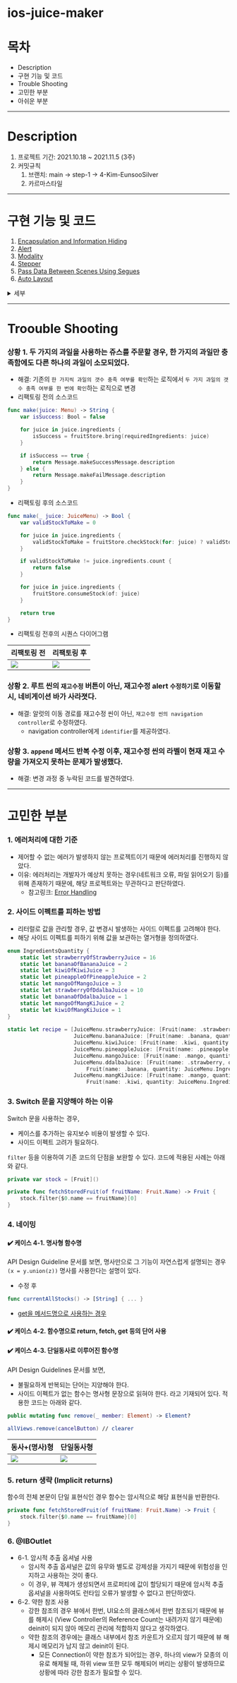 # ios-juice-maker

# 목차
- Description
- 구현 기능 및 코드
- Trouble Shooting
- 고민한 부분
- 아쉬운 부분

---

# Description

1. 프로젝트 기간: 2021.10.18 ~ 2021.11.5 (3주)
2. 커밋규칙
    1. 브랜치: main → step-1 → 4-Kim-EunsooSilver
    2. 카르마스타일

---

# 구현 기능 및 코드
1. [Encapsulation and Information Hiding](#1.-encapsulation-and-information-hiding)
2. [Alert](#2.-alert)
3. [Modality](#3.-modality)
4. [Stepper](#4.-stepper)
5. [Pass Data Between Scenes Using Segues](#5.-pass-data-between-scenes-using-segues)
6. [Auto Layout](#6.-auto-layout)

<details>
<summary>세부</summary>
<div markdown="0">
    
## 1. Encapsulation and Information Hiding
    
객체의 속성(data fields)과 행위(메서드, methods)를 하나로 묶고, 실제 구현 내용 일부를 외부에 감추어 은닉한다.
    
```swift
    class FruitStore {
		private let storedStrawberry: Fruit = Fruit(name: .strawberry, quantity: 10)
		private let storedBanana: Fruit = Fruit(name: .banana, quantity: 10)
		private let storedKiwi: Fruit = Fruit(name: .kiwi, quantity: 10)
		private let storedPineapple: Fruit = Fruit(name: .pineapple, quantity: 10)
		private let storedMango: Fruit = Fruit(name: .mango, quantity: 10)
    
		private var stock: [Fruit]

		private func fetchStoredFruit(of fruitName: Fruit.Name) -> Fruit {
        stock.filter{$0.name == fruitName}[0]
    }
    
    func checkStock(for requiredIngredient: Fruit) -> Bool {
        fetchStoredFruit(of: requiredIngredient.name).quantity >= requiredIngredient.quantity
    }
}
```
      
## 2. Alert
    
사용자가 앱 또는 시스템의 상태에 응답하도록 하려면 Alert을 사용한다.
      
```swift
func showFailureAlert() {
		let alert: UIAlertController = UIAlertController(title: nil,
                                                     message: AlertMessage.makeFailMessage.description,
                                                     preferredStyle: .alert)
		let okAction: UIAlertAction = UIAlertAction(title: "수정하기",
                                                style: .default,
                                                handler: { (action) in
                                                               self.changeSceneOfManageStockViewController()
                                                })
		let cancelAction: UIAlertAction = UIAlertAction(title: "나중에 하기",
		                                                style: .default,
		                                                handler: { (action) in
		                                                               self.setFruitQuantityLabel()
                                                    })
    alert.addAction(okAction)
    alert.addAction(cancelAction)
        
    present(alert,
            animated: true,
            completion: nil)
    }    
```
      
## 3. Modality
      
Modality는 종료를 전제로 명시적 작업이 필요한 임시 모드에서 콘텐츠를 표시하는 디자인 기술이다.
        
![1Simulator_Screen_Recording_-_iPhone_12_-_2021-11-05_at_13 45 44](https://user-images.githubusercontent.com/83689084/140464881-97949888-e411-43e1-b875-fd51e5a238ad.gif)
      
## 4. Stepper
      
증가 및 감소 작업을 수행하는 컨트롤이다.
        
![2Simulator_Screen_Recording_-_iPhone_12_-_2021-11-05_at_13 46 08](https://user-images.githubusercontent.com/83689084/140464899-8a508849-27a7-42bf-bbc8-92b4a62e7cc3.gif)
      
## 5. Pass Data Between Scenes Using Segues
      
스토리보드를 사용하는 경우, *segues* 를 사용하여 뷰 컨트롤러 간에 데이터를 전달할 수 있다.
    
`prepare(for:sender:)`
      
![3Simulator_Screen_Recording_-_iPhone_12_-_2021-11-05_at_13 46 38](https://user-images.githubusercontent.com/83689084/140464923-693742c6-1a5e-4b6a-ac2d-94a6d3475c31.gif)
      
```swift
override func prepare(for segue: UIStoryboardSegue, sender: Any?) {
        if segue.destination.children.first is ManageStockViewController {
            let manageStockViewController = segue.destination.children.first as? ManageStockViewController
            manageStockViewController?.deliverdAllStock = currentAllStocks()
            manageStockViewController?.juiceMaker = self.juiceMaker
        }
}    
```
      
## 6. Auto Layout
      
Auto Layout은 뷰 계층 구조에 있는 모든 뷰의 크기와 위치를 해당 뷰에 적용된 제약 조건 기반의 동적인 계산을 하는 것을 말한다.
  
![2021-11-05_1 57 57](https://user-images.githubusercontent.com/83689084/140465220-f47cc766-b6fd-4b26-931f-21ac9fb6e947.png).

</div>
</details>
        

---

# Troouble Shooting

### 상황 1. 두 가지의 과일을 사용하는 쥬스를 주문할 경우, 한 가지의 과일만 충족함에도 다른 하나의 과일이 소모되었다.
  * 해결: 기존의 `한 가지씩 과일의 갯수 충족 여부를 확인`하는 로직에서 `두 가지 과일의 갯수 충족 여부를 한 번에 확인`하는 로직으로 변경
  * 리팩토링 전의 소스코드

```swift
func make(juice: Menu) -> String {
	var isSuccess: Bool = false

	for juice in juice.ingredients {
		isSuccess = fruitStore.bring(requiredIngredients: juice)
	}

	if isSuccess == true {
		return Message.makeSuccessMessage.description
	} else {
		return Message.makeFailMessage.description
	}
}
```

  * 리팩토링 후의 소스코드

```swift
func make(_ juice: JuiceMenu) -> Bool {
	var validStockToMake = 0

	for juice in juice.ingredients {
		validStockToMake = fruitStore.checkStock(for: juice) ? validStockToMake + 1 : validStockToMake + 0
	}

	if validStockToMake != juice.ingredients.count {
		return false
	}

	for juice in juice.ingredients {
		fruitStore.consumeStock(of: juice)
	}

	return true
}
```

  * 리팩토링 전후의 시퀀스 다이어그램

|리팩토링 전|리팩토링 후|
|--------|--------|
| ![](https://user-images.githubusercontent.com/83689084/138224644-26afba14-d976-451d-8c0b-8d17b14df1d0.jpg)| ![](https://user-images.githubusercontent.com/83689084/138989953-c08acc2a-1cfe-4b36-a7c5-5bab5cde6fc8.png)|

### 상황 2. 루트 씬의 `재고수정` 버튼이 아닌, 재고수정 alert `수정하기`로 이동할 시, 네비게이션 바가 사라졋다.
  * 해결: 알럿의 이동 경로를 재고수정 씬이 아닌, `재고수정 씬의 navigation controller`로 수정하였다.
    * navigation controller에게 `identifier`를 제공하였다.

### 상황 3. `append` 메서드 반복 수정 이후, 재고수정 씬의 라벨이 현재 재고 수량을 가져오지 못하는 문제가 발생했다.
  * 해결: 변경 과정 중 누락된 코드를 발견하였다.

---

# 고민한 부분

### 1. 에러처리에 대한 기준
  * 제어할 수 없는  에러가 발생하지 않는 프로젝트이기  때문에 에러처리를 진행하지 않았다.
  * 이유: 에러처리는 개발자가 예상치 못하는 경우(네트워크 오류, 파일 읽어오기 등)를 위해 존재하기 때문에, 해당 프로젝트와는 무관하다고 판단하였다.
    * 참고링크: [Error Handling](https://docs.swift.org/swift-book/LanguageGuide/ErrorHandling.html)

### 2. 사이드 이펙트를 피하는 방법
  * 리터럴로 값을 관리할 경우, 값 변경시 발생하는 사이드 이펙트를 고려해야 한다.
  * 해당 사이드 이펙트를 피하기 위해 값을 보관하는 열거형을 정의하였다.

```swift
enum IngredientsQuantity {
	static let strawberryOfStrawberryJuice = 16
	static let bananaOfBananaJuice = 2
	static let kiwiOfKiwiJuice = 3
	static let pineappleOfPineappleJuice = 2
	static let mangoOfMangoJuice = 3
	static let strawberryOfDdalbaJuice = 10
	static let bananaOfDdalbaJuice = 1
	static let mangoOfMangKiJuice = 2
	static let kiwiOfMangKiJuice = 1
}
    
static let recipe = [JuiceMenu.strawberryJuice: [Fruit(name: .strawberry, quantity: JuiceMenu.IngredientsQuantity.strawberryOfStrawberryJuice)],
                     JuiceMenu.bananaJuice: [Fruit(name: .banana, quantity: JuiceMenu.IngredientsQuantity.bananaOfBananaJuice)],
                     JuiceMenu.kiwiJuice: [Fruit(name: .kiwi, quantity: JuiceMenu.IngredientsQuantity.kiwiOfKiwiJuice)],
                     JuiceMenu.pineappleJuice: [Fruit(name: .pineapple, quantity: JuiceMenu.IngredientsQuantity.pineappleOfPineappleJuice)],
                     JuiceMenu.mangoJuice: [Fruit(name: .mango, quantity: JuiceMenu.IngredientsQuantity.mangoOfMangoJuice)],
                     JuiceMenu.ddalbaJuice: [Fruit(name: .strawberry, quantity: JuiceMenu.IngredientsQuantity.strawberryOfDdalbaJuice),
					     Fruit(name: .banana, quantity: JuiceMenu.IngredientsQuantity.bananaOfDdalbaJuice)],
                     JuiceMenu.mangKiJuice: [Fruit(name: .mango, quantity: JuiceMenu.IngredientsQuantity.mangoOfMangKiJuice),
					     Fruit(name: .kiwi, quantity: JuiceMenu.IngredientsQuantity.kiwiOfMangKiJuice)]]
```

### 3. Switch 문을 지양해야 하는 이유

Switch 문을 사용하는 경우,
  * 케이스를 추가하는 유지보수 비용이 발생할 수 있다.
  * 사이드 이펙트 고려가 필요하다.

`filter` 등을 이용하여 기존 코드의 단점을 보완할 수 있다. 코드에 적용된 사례는 아래와 같다.

```swift
private var stock = [Fruit]()

private func fetchStoredFruit(of fruitName: Fruit.Name) -> Fruit {
    stock.filter{$0.name == fruitName}[0]
}
```

### 4. 네이밍
#### ✔️ 케이스 4-1. 명사형 함수명

API Design Guideline 문서를 보면, 명사만으로 그 기능이 자연스럽게 설명되는 경우`(x = y.union(z))` 명사를 사용한다는 설명이 있다.

  * 수정 후
  
```swift
func currentAllStocks() -> [String] { ... }
```

  * [get을 메서드명으로 사용하는 경우](https://developer.apple.com/library/archive/documentation/Cocoa/Conceptual/CodingGuidelines/Articles/NamingMethods.html)

#### ✔️ 케이스 4-2. 함수명으로 return, fetch, get 등의 단어 사용


#### ✔️ 케이스 4-3. 단일동사로 이루어진 함수명

API Design Guidelines 문서를 보면,
* 불필요하게 반복되는 단어는 지양해야 한다.
* 사이드 이펙트가 없는 함수는 명사형 문장으로 읽혀야 한다.
라고 기재되어 있다. 적용한 코드는 아래와 같다.

```swift
public mutating func remove(_ member: Element) -> Element?

allViews.remove(cancelButton) // clearer
```

|동사+(명사)형|단일동사형|
|--------|-------|
| ![](https://user-images.githubusercontent.com/83689084/139017413-c7564a8d-f849-4d73-a0ed-d34f4cf308cc.png)| ![](https://user-images.githubusercontent.com/83689084/139017449-1923965a-c8e6-4ce1-86f1-30135f83945a.png)|

### 5. return 생략 (Implicit returns)

함수의 전체 본문이 단일 표현식인 경우 함수는 암시적으로 해당 표현식을 반환한다.

```swift
private func fetchStoredFruit(of fruitName: Fruit.Name) -> Fruit {
    stock.filter{$0.name == fruitName}[0]
}
```

### 6. @IBOutlet
  * 6-1. 암시적 추출 옵셔널 사용
    * 암시적 추출 옵셔널은 값의 유무와 별도로 강제성을 가지기 때문에 위험성을 인지하고 사용하는 것이 좋다.
    * 이 경우, 뷰 객체가 생성되면서 프로퍼티에 값이 할당되기 때문에 암시적 추출 옵셔널을 사용하여도 런타임 오류가 발생할 수 없다고 판단하였다.
  * 6-2. 약한 참조 사용
    * 강한 참조의 경우 뷰에서 한번, UI요소의 클래스에서 한번 참조되기 때문에 뷰를 해제시 (View Controller의 Reference Count는 내려가지 않기 때문에) deinit이 되지 않아 메모리 관리에 적합하지 않다고 생각하였다.
    * 약한 참조의 경우에는 클래스 내부에서 참조 카운트가 오르지 않기 때문에 뷰 해제시 메모리가 남지 않고 deinit이 된다.
      * 모든 Connection이 약한 참조가 되어있는 경우, 하나의 view가 모종의 이유로 해제될 때, 하위 view 또한 모두 해제되어 버리는 상황이 발생하므로 상황에 따라 강한 참조가 필요할 수 있다.
